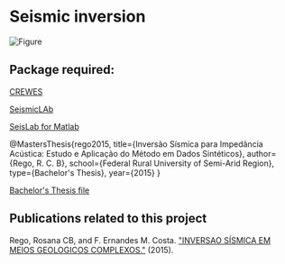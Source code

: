 # Seismic inversion

![Figure](https://github.com/roscibely/seismic-inversion/blob/main/abstract.png)

## Package required:
[CREWES](https://www.crewes.org/ResearchLinks/FreeSoftware/)

[SeismicLAb](https://www.codebus.net/d-1R0W.html)

[SeisLab for Matlab](https://www.mathworks.com/matlabcentral/fileexchange/53109-seislab-3-02)

   @MastersThesis{rego2015,
        title={Inversão Sísmica para Impedância Acústica: Estudo e Aplicação do Método em Dados Sintéticos},
        author={Rego, R. C. B},
        school={Federal Rural University of Semi-Arid Region},
        type={Bachelor's Thesis},
        year={2015}
    }
 
[Bachelor's Thesis file](https://github.com/roscibely/seismic-inversion/blob/main/TCC.pdf)

## Publications related to this project

Rego, Rosana CB, and F. Ernandes M. Costa. ["INVERSAO SÍSMICA EM MEIOS GEOLOGICOS COMPLEXOS."](https://www.researchgate.net/profile/R-C-B-Rego/publication/351662466_INVERSAO_SISMICA_EM_MEIOS_GEOLOGICOS_COMPLEXOS/links/60a3ec86299bf1569527a472/INVERSAO-SISMICA-EM-MEIOS-GEOLOGICOS-COMPLEXOS.pdf) (2015).
